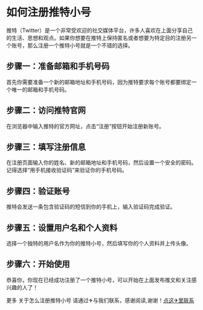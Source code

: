 # 如何注册推特小号

推特（Twitter）是一个非常受欢迎的社交媒体平台，许多人喜欢在上面分享自己的生活、思想和观点。如果你想要在推特上保持匿名或者想要为特定目的注册另一个账号，那么注册一个推特小号就是一个不错的选择。

## 步骤一：准备邮箱和手机号码

首先你需要准备一个新的邮箱地址和手机号码，因为推特要求每个账号都要绑定一个唯一的邮箱和手机号码。

## 步骤二：访问推特官网

在浏览器中输入推特的官方网址，点击“注册”按钮开始注册新账号。

## 步骤三：填写注册信息

在注册页面输入你的姓名、新的邮箱地址和手机号码，然后设置一个安全的密码。记得选择“用手机接收验证码”来验证你的手机号码。

## 步骤四：验证账号

推特会发送一条包含验证码的短信到你的手机上，输入验证码完成验证。

## 步骤五：设置用户名和个人资料

选择一个独特的用户名作为你的推特小号，然后填写你的个人资料并上传头像。

## 步骤六：开始使用

恭喜你，你现在已经成功注册了一个推特小号，可以开始在上面发布推文和关注感兴趣的人了！

更多 关于怎么注册推特小号 请通过✈与我们联系，感谢阅读,谢谢！[点这✈里联系](https://sms.k02.cc)